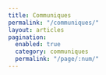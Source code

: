 ```yaml
---
title: Communiques
permalink: "/communiques/"
layout: articles
pagination:
  enabled: true
  category: communiques
  permalink: "/page/:num/"
---
```


